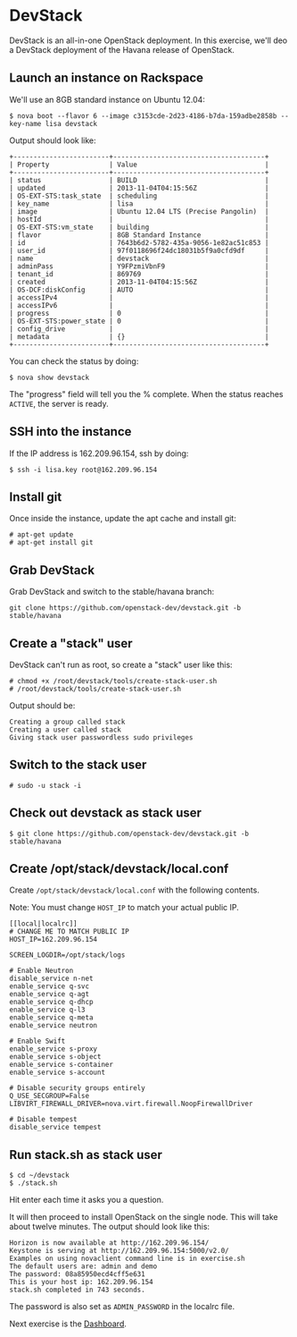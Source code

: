 # DevStack

DevStack is an all-in-one OpenStack deployment. In this exercise, we'll
deo a DevStack deployment of the Havana release of OpenStack.

## Launch an instance on Rackspace

We'll use an 8GB standard instance on Ubuntu 12.04:

    $ nova boot --flavor 6 --image c3153cde-2d23-4186-b7da-159adbe2858b --key-name lisa devstack

Output should look like:

    +------------------------+--------------------------------------+
    | Property               | Value                                |
    +------------------------+--------------------------------------+
    | status                 | BUILD                                |
    | updated                | 2013-11-04T04:15:56Z                 |
    | OS-EXT-STS:task_state  | scheduling                           |
    | key_name               | lisa                                 |
    | image                  | Ubuntu 12.04 LTS (Precise Pangolin)  |
    | hostId                 |                                      |
    | OS-EXT-STS:vm_state    | building                             |
    | flavor                 | 8GB Standard Instance                |
    | id                     | 7643b6d2-5782-435a-9056-1e82ac51c853 |
    | user_id                | 97f0118696f24dc18031b5f9a0cfd9df     |
    | name                   | devstack                             |
    | adminPass              | Y9FPzmiVbnF9                         |
    | tenant_id              | 869769                               |
    | created                | 2013-11-04T04:15:56Z                 |
    | OS-DCF:diskConfig      | AUTO                                 |
    | accessIPv4             |                                      |
    | accessIPv6             |                                      |
    | progress               | 0                                    |
    | OS-EXT-STS:power_state | 0                                    |
    | config_drive           |                                      |
    | metadata               | {}                                   |
    +------------------------+--------------------------------------+

You can check the status by doing:

    $ nova show devstack

The "progress" field will tell you the % complete. When the status reaches
`ACTIVE`, the server is ready.

## SSH into the instance

If the IP address is 162.209.96.154, ssh by doing:

    $ ssh -i lisa.key root@162.209.96.154

## Install git

Once inside the instance, update the apt cache and install git:

    # apt-get update
    # apt-get install git

## Grab DevStack

Grab DevStack and switch to the stable/havana branch:

    git clone https://github.com/openstack-dev/devstack.git -b stable/havana

## Create a "stack" user

DevStack can't run as root, so create a "stack" user like this:

    # chmod +x /root/devstack/tools/create-stack-user.sh
    # /root/devstack/tools/create-stack-user.sh

Output should be:

    Creating a group called stack
    Creating a user called stack
    Giving stack user passwordless sudo privileges

## Switch to the stack user

    # sudo -u stack -i

## Check out devstack as stack user

    $ git clone https://github.com/openstack-dev/devstack.git -b stable/havana


## Create /opt/stack/devstack/local.conf

Create `/opt/stack/devstack/local.conf` with the following contents.

Note: You must change `HOST_IP` to match your actual public IP.



    [[local|localrc]]
    # CHANGE ME TO MATCH PUBLIC IP
    HOST_IP=162.209.96.154

    SCREEN_LOGDIR=/opt/stack/logs

    # Enable Neutron
    disable_service n-net
    enable_service q-svc
    enable_service q-agt
    enable_service q-dhcp
    enable_service q-l3
    enable_service q-meta
    enable_service neutron

    # Enable Swift
    enable_service s-proxy
    enable_service s-object
    enable_service s-container
    enable_service s-account

    # Disable security groups entirely
    Q_USE_SECGROUP=False
    LIBVIRT_FIREWALL_DRIVER=nova.virt.firewall.NoopFirewallDriver

    # Disable tempest
    disable_service tempest

## Run stack.sh as stack user

    $ cd ~/devstack
    $ ./stack.sh

Hit enter each time it asks you a question.

It will then proceed to install OpenStack on the single node. This will take
about twelve minutes. The output should look like this:

    Horizon is now available at http://162.209.96.154/
    Keystone is serving at http://162.209.96.154:5000/v2.0/
    Examples on using novaclient command line is in exercise.sh
    The default users are: admin and demo
    The password: 08a85950ecd4cff5e631
    This is your host ip: 162.209.96.154
    stack.sh completed in 743 seconds.

The password is also set as `ADMIN_PASSWORD` in the localrc file.

Next exercise is the [Dashboard].

 [Dashboard]: dashboard.md
